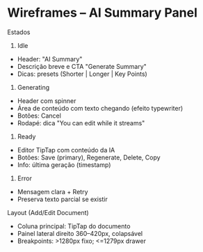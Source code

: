 # Wireframes – AI Summary Panel

Estados

1. Idle

- Header: "AI Summary"
- Descrição breve e CTA "Generate Summary"
- Dicas: presets (Shorter | Longer | Key Points)

1. Generating

- Header com spinner
- Área de conteúdo com texto chegando (efeito typewriter)
- Botões: Cancel
- Rodapé: dica "You can edit while it streams"

1. Ready

- Editor TipTap com conteúdo da IA
- Botões: Save (primary), Regenerate, Delete, Copy
- Info: última geração (timestamp)

1. Error

- Mensagem clara + Retry
- Preserva texto parcial se existir

Layout (Add/Edit Document)

- Coluna principal: TipTap do documento
- Painel lateral direito 360–420px, colapsável
- Breakpoints: >1280px fixo; <=1279px drawer
